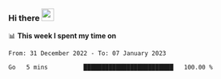 ### Hi there <a href="https://www.gautamkrishnar.com/"><img src="https://media.giphy.com/media/hvRJCLFzcasrR4ia7z/giphy.gif" width="25px"></a>

📊 **This week I spent my time on**

<!--START_SECTION:waka-->

```text
From: 31 December 2022 - To: 07 January 2023

Go   5 mins          █████████████████████████   100.00 %
```

<!--END_SECTION:waka-->

